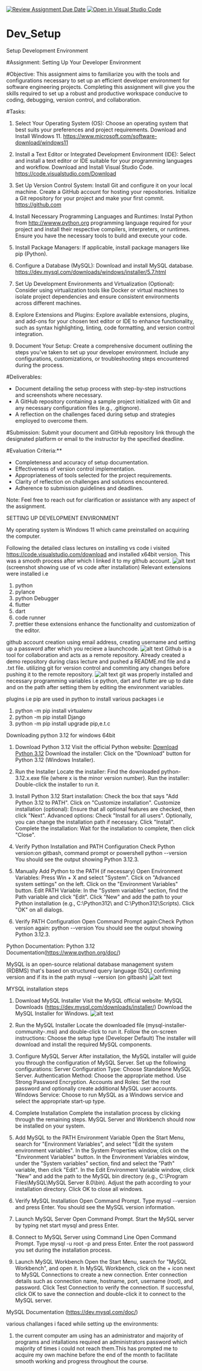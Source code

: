 [![Review Assignment Due Date](https://classroom.github.com/assets/deadline-readme-button-22041afd0340ce965d47ae6ef1cefeee28c7c493a6346c4f15d667ab976d596c.svg)](https://classroom.github.com/a/vbnbTt5m)
[![Open in Visual Studio Code](https://classroom.github.com/assets/open-in-vscode-2e0aaae1b6195c2367325f4f02e2d04e9abb55f0b24a779b69b11b9e10269abc.svg)](https://classroom.github.com/online_ide?assignment_repo_id=15280761&assignment_repo_type=AssignmentRepo)
# Dev_Setup
Setup Development Environment

#Assignment: Setting Up Your Developer Environment

#Objective:
This assignment aims to familiarize you with the tools and configurations necessary to set up an efficient developer environment for software engineering projects. Completing this assignment will give you the skills required to set up a robust and productive workspace conducive to coding, debugging, version control, and collaboration.

#Tasks:

1. Select Your Operating System (OS):
   Choose an operating system that best suits your preferences and project requirements. Download and Install Windows 11. https://www.microsoft.com/software-download/windows11

2. Install a Text Editor or Integrated Development Environment (IDE):
   Select and install a text editor or IDE suitable for your programming languages and workflow. Download and Install Visual Studio Code. https://code.visualstudio.com/Download
3. Set Up Version Control System:
   Install Git and configure it on your local machine. Create a GitHub account for hosting your repositories. Initialize a Git repository for your project and make your first commit. https://github.com

4. Install Necessary Programming Languages and Runtimes:
  Instal Python from http://wwww.python.org programming language required for your project and install their respective compilers, interpreters, or runtimes. Ensure you have the necessary tools to build and execute your code.

5. Install Package Managers:
   If applicable, install package managers like pip (Python).

6. Configure a Database (MySQL):
   Download and install MySQL database. https://dev.mysql.com/downloads/windows/installer/5.7.html

7. Set Up Development Environments and Virtualization (Optional):
   Consider using virtualization tools like Docker or virtual machines to isolate project dependencies and ensure consistent environments across different machines.

8. Explore Extensions and Plugins:
   Explore available extensions, plugins, and add-ons for your chosen text editor or IDE to enhance functionality, such as syntax highlighting, linting, code formatting, and version control integration.

9. Document Your Setup:
    Create a comprehensive document outlining the steps you've taken to set up your developer environment. Include any configurations, customizations, or troubleshooting steps encountered during the process. 

#Deliverables:
- Document detailing the setup process with step-by-step instructions and screenshots where necessary.
- A GitHub repository containing a sample project initialized with Git and any necessary configuration files (e.g., .gitignore).
- A reflection on the challenges faced during setup and strategies employed to overcome them.

#Submission:
Submit your document and GitHub repository link through the designated platform or email to the instructor by the specified deadline.

#Evaluation Criteria:**
- Completeness and accuracy of setup documentation.
- Effectiveness of version control implementation.
- Appropriateness of tools selected for the project requirements.
- Clarity of reflection on challenges and solutions encountered.
- Adherence to submission guidelines and deadlines.

Note: Feel free to reach out for clarification or assistance with any aspect of the assignment.

SETTING UP DEVELOPMENT ENVIRONMENT

My operating system is Windows 11 which came preinstalled on acquiring the computer.

Following the detailed class lectures on installing vs code i visited https://code.visualstudio.com/download and installed x64bit version. This was a smooth process after which I linked it to my github account.
![alt text](<Screenshot (202).png>) (screenshot showing use of vs code after installation)
Relevant extensions were installed i.e
1. python
2. pylance
3. python Debugger
4. flutter
5. dart
6. code runner
7. prettier
these extensions enhance the functionality and customization of the editor.

github account creation using email address, creating username and setting up a password after which you recieve a launchcode.
![alt text](<Screenshot (203).png>)
Github is a tool for collaboration and acts as a remote repository. Already created a demo repository during class lecture and pushed a README.md file and a .txt file.
utilizing git for version control and commiting any changes before pushing it to the remote repository.
![alt text](<Screenshot (204).png>)
git was properly installed and necessary programming variables i.e python, dart and flutter are up to date and on the path after setting them by editing the environment variables.

plugins i.e pip are used in python to install various packages i.e 
1. python -m pip install virtualenv
2. python -m pip install Django
3. python -m pip install upgrade pip,e.t.c

Downloading python 3.12 for windows 64bit
1. Download Python 3.12
Visit the official Python website: [Download Python 3.12](https://www.python.org/downloads/release/python-3120/)
Download the installer: Click on the "Download" button for Python 3.12 (Windows Installer).

2. Run the Installer
Locate the installer: Find the downloaded python-3.12.x.exe file (where x is the minor version number).
Run the installer: Double-click the installer to run it.

3. Install Python 3.12
Start installation:
Check the box that says "Add Python 3.12 to PATH".
Click on "Customize installation".
Customize installation (optional):
Ensure that all optional features are checked, then click "Next".
Advanced options:
Check "Install for all users".
Optionally, you can change the installation path if necessary.
Click "Install".
Complete the installation: Wait for the installation to complete, then click "Close".

4. Verify Python Installation and PATH Configuration
Check Python version:on gitbash, command prompt or powershell
python --version
You should see the output showing Python 3.12.3.

5. Manually Add Python to the PATH (if necessary)
Open Environment Variables:
Press Win + X and select "System".
Click on "Advanced system settings" on the left.
Click on the "Environment Variables" button.
Edit PATH Variable:
In the "System variables" section, find the Path variable and click "Edit".
Click "New" and add the path to your Python installation (e.g., C:\Python312\ and C:\Python312\Scripts\).
Click "OK" on all dialogs.

6. Verify PATH Configuration
Open Command Prompt again:Check Python version again:
python --version
You should see the output showing Python 3.12.3.

Python Documentation: Python 3.12 Documentation(https://www.python.org/doc/)

MySQL is an open-source relational database management system (RDBMS) that's based on structured query language (SQL)
confirming version and if its in the path 
mysql --version (on gitbash)
![alt text](image.png)

MYSQL installation steps
1. Download MySQL Installer
Visit the MySQL official website: MySQL Downloads (https://dev.mysql.com/downloads/installer/)
Download the MySQL Installer for Windows.
![alt text](<Screenshot (206).png>)

2. Run the MySQL Installer
Locate the downloaded file (mysql-installer-community-<version>.msi) and double-click to run it.
Follow the on-screen instructions:
Choose the setup type (Developer Default)
The installer will download and install the required MySQL components.

3. Configure MySQL Server
After installation, the MySQL installer will guide you through the configuration of MySQL Server.
Set up the following configurations:
Server Configuration Type: Choose Standalone MySQL Server.
Authentication Method: Choose the appropriate method. Use Strong Password Encryption.
Accounts and Roles: Set the root password and optionally create additional MySQL user accounts.
Windows Service: Choose to run MySQL as a Windows service and select the appropriate start-up type.

4. Complete Installation
Complete the installation process by clicking through the remaining steps.
MySQL Server and Workbench should now be installed on your system.

5. Add MySQL to the PATH Environment Variable
Open the Start Menu, search for "Environment Variables", and select "Edit the system environment variables".
In the System Properties window, click on the "Environment Variables" button.
In the Environment Variables window, under the "System variables" section, find and select the "Path" variable, then click "Edit".
In the Edit Environment Variable window, click "New" and add the path to the MySQL bin directory (e.g., C:\Program Files\MySQL\MySQL Server 8.0\bin). Adjust the path according to your installation directory.
Click OK to close all windows.

6. Verify MySQL Installation
Open Command Prompt.
Type mysql --version and press Enter. You should see the MySQL version information.

7. Launch MySQL Server
Open Command Prompt.
Start the MySQL server by typing net start mysql and press Enter.

8. Connect to MySQL Server using Command Line
Open Command Prompt.
Type mysql -u root -p and press Enter.
Enter the root password you set during the installation process.

9. Launch MySQL Workbench
Open the Start Menu, search for "MySQL Workbench", and open it.
In MySQL Workbench, click on the + icon next to MySQL Connections to create a new connection.
Enter connection details such as connection name, hostname, port, username (root), and password.
Click Test Connection to verify the connection.
If successful, click OK to save the connection and double-click it to connect to the MySQL server.

MySQL Documentation (https://dev.mysql.com/doc/)

various challanges i faced while setting up the environments:
1. the current computer am using has an administrator and majority of programs and intallations required an administrators password which majority of times i could not reach them.This has prompted me to acquire my own machine before the end of the month to facilitate smooth working and progress throughout the course.


